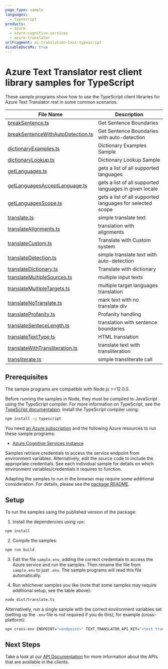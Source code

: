 ```yaml
---
page_type: sample
languages:
  - typescript
products:
  - azure
  - azure-cognitive-services
  - azure-translator
urlFragment: ai-translation-text-typescript
disableDocsMs: true
---
```


# Azure Text Translator rest client library samples for TypeScript

These sample programs show how to use the TypeScript client libraries for Azure Text Translator rest in some common scenarios.

| **File Name**                                                         | **Description**                               |
| ----------------------------------------- | --------------------------------------------- |
| [breakSentence.ts][breakSentence]                                     | Get Sentence Boundaries |
| [breakSentenceWithAutoDetection.ts][breakSentenceWithAutoDetection]   | Get Sentence Boundaries with auto-detection |
| [dictionaryExamples.ts][dictionaryExamples]                           | Dictionary Examples Sample |
| [dictionaryLookup.ts][dictionaryLookup]                               | Dictionary Lookup Sample |
| [getLanguages.ts][getLanguages]                                       | gets a list of all supported languages |
| [getLanguagesAcceptLanguage.ts][getLanguagesAcceptLanguage]           | gets a list of all supported languages in given locale |
| [getLanguagesScope.ts][getLanguagesScope]                             | gets a list of all supported languages for selected scope |
| [translate.ts][translate]                                             | simple translate text |
| [translateAlignments.ts][translateAlignments]                         | translation with alignments |
| [translateCustom.ts][translateCustom]                                 | Translate with Custom system |
| [translateDetection.ts][translateDetection]                           | simple translate text with auto-detection |
| [translateDictionary.ts][translateDictionary]                         | Translate with dictionary |
| [translateMultipleSources.ts][translateMultipleSources]               | multiple input texts |
| [translateMultipleTargets.ts][translateMultipleTargets]               | multiple target languages translation |
| [translateNoTranslate.ts][translateNoTranslate]                       | mark text with no translate div |
| [translateProfanity.ts][translateProfanity]                           | Profanity handling |
| [translateSenteceLength.ts][translateSenteceLength]                   | translation with sentence boundaries |
| [translateTextType.ts][translateTextType]                             | HTML translation |
| [translateWithTransliteration.ts][translateWithTransliteration]       | translate text with transliteration |
| [transliterate.ts][transliterate]                                     | simple transliterate call |

## Prerequisites

The sample programs are compatible with Node.js >=12.0.0.

Before running the samples in Node, they must be compiled to JavaScript using the TypeScript compiler. For more information on TypeScript, see the [TypeScript documentation][typescript]. Install the TypeScript compiler using:

```bash
npm install -g typescript
```

You need [an Azure subscription][freesub] and the following Azure resources to run these sample programs:

- [Azure Cognitive Services instance][createinstance_azurecognitiveservicesinstance]

Samples retrieve credentials to access the service endpoint from environment variables. Alternatively, edit the source code to include the appropriate credentials. See each individual sample for details on which environment variables/credentials it requires to function.

Adapting the samples to run in the browser may require some additional consideration. For details, please see the [package README][package].

## Setup

To run the samples using the published version of the package:

1. Install the dependencies using `npm`:

```bash
npm install
```

2. Compile the samples:

```bash
npm run build
```

3. Edit the file `sample.env`, adding the correct credentials to access the Azure service and run the samples. Then rename the file from `sample.env` to just `.env`. The sample programs will read this file automatically.

4. Run whichever samples you like (note that some samples may require additional setup, see the table above):

```bash
node dist/translate.ts
```

Alternatively, run a single sample with the correct environment variables set (setting up the `.env` file is not required if you do this), for example (cross-platform):

```bash
npx cross-env ENDPOINT="<endpoint>" TEXT_TRANSLATOR_API_KEY="<text translator api key>" TEXT_TRANSLATOR_REGION="<text translator region>" node dist/translate.js
```

## Next Steps

Take a look at our [API Documentation][apiref] for more information about the APIs that are available in the clients.

[breakSentence]: https://github.com/Azure/azure-sdk-for-js/blob/main/sdk/translation/ai-translation-text/samples/v3.0/typescript/src/breakSentence.ts
[breakSentenceWithAutoDetection]: https://github.com/Azure/azure-sdk-for-js/blob/main/sdk/translation/ai-translation-text/samples/v3.0/typescript/src/breakSentenceWithAutoDetection.ts
[dictionaryExamples]: https://github.com/Azure/azure-sdk-for-js/blob/main/sdk/translation/ai-translation-text/samples/v3.0/typescript/src/dictionaryExamples.ts
[dictionaryLookup]: https://github.com/Azure/azure-sdk-for-js/blob/main/sdk/translation/ai-translation-text/samples/v3.0/typescript/src/dictionaryLookup.ts
[getLanguages]: https://github.com/Azure/azure-sdk-for-js/blob/main/sdk/translation/ai-translation-text/samples/v3.0/typescript/src/getLanguages.ts
[getLanguagesAcceptLanguage]: https://github.com/Azure/azure-sdk-for-js/blob/main/sdk/translation/ai-translation-text/samples/v3.0/typescript/src/getLanguagesAcceptLanguage.ts
[getLanguagesScope]: https://github.com/Azure/azure-sdk-for-js/blob/main/sdk/translation/ai-translation-text/samples/v3.0/typescript/src/getLanguagesScope.ts
[translate]: https://github.com/Azure/azure-sdk-for-js/blob/main/sdk/translation/ai-translation-text/samples/v3.0/typescript/src/translate.ts
[translateAlignments]: https://github.com/Azure/azure-sdk-for-js/blob/main/sdk/translation/ai-translation-text/samples/v3.0/typescript/src/translateAlignments.ts
[translateCustom]: https://github.com/Azure/azure-sdk-for-js/blob/main/sdk/translation/ai-translation-text/samples/v3.0/typescript/src/translateCustom.ts
[translateDetection]: https://github.com/Azure/azure-sdk-for-js/blob/main/sdk/translation/ai-translation-text/samples/v3.0/typescript/src/translateDetection.ts
[translateDictionary]: https://github.com/Azure/azure-sdk-for-js/blob/main/sdk/translation/ai-translation-text/samples/v3.0/typescript/src/translateDictionary.ts
[translateMultipleSources]: https://github.com/Azure/azure-sdk-for-js/blob/main/sdk/translation/ai-translation-text/samples/v3.0/typescript/src/translateMultipleSources.ts
[translateMultipleTargets]: https://github.com/Azure/azure-sdk-for-js/blob/main/sdk/translation/ai-translation-text/samples/v3.0/typescript/src/translateMultipleTargets.ts
[translateNoTranslate]: https://github.com/Azure/azure-sdk-for-js/blob/main/sdk/translation/ai-translation-text/samples/v3.0/typescript/src/translateNoTranslate.ts
[translateProfanity]: https://github.com/Azure/azure-sdk-for-js/blob/main/sdk/translation/ai-translation-text/samples/v3.0/typescript/src/translateProfanity.ts
[translateSenteceLength]: https://github.com/Azure/azure-sdk-for-js/blob/main/sdk/translation/ai-translation-text/samples/v3.0/typescript/src/translateSenteceLength.ts
[translateTextType]: https://github.com/Azure/azure-sdk-for-js/blob/main/sdk/translation/ai-translation-text/samples/v3.0/typescript/src/translateTextType.ts
[translateWithTransliteration]: https://github.com/Azure/azure-sdk-for-js/blob/main/sdk/translation/ai-translation-text/samples/v3.0/typescript/src/translateWithTransliteration.ts
[transliterate]: https://github.com/Azure/azure-sdk-for-js/blob/main/sdk/translation/ai-translation-text/samples/v3.0/typescript/src/transliterate.ts

[apiref]: https://learn.microsoft.com/azure/cognitive-services/translator/reference/v3-0-translate
[freesub]: https://azure.microsoft.com/free/
[createinstance_azurecognitiveservicesinstance]: https://docs.microsoft.com/azure/cognitive-services/cognitive-services-apis-create-account
[package]: https://github.com/MikeyMCZ/azure-sdk-for-js/tree/main/sdk/translation/ai-translation-text/README.md
[typescript]: https://www.typescriptlang.org/docs/home.html

